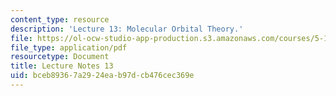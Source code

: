 ```yaml
---
content_type: resource
description: 'Lecture 13: Molecular Orbital Theory.'
file: https://ol-ocw-studio-app-production.s3.amazonaws.com/courses/5-111sc-principles-of-chemical-science-fall-2014/bceb89367a2924eab97dcb476cec369e_MIT5_111F14_Lec13.pdf
file_type: application/pdf
resourcetype: Document
title: Lecture Notes 13
uid: bceb8936-7a29-24ea-b97d-cb476cec369e
---
```

